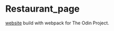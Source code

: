 # Restaurant_page

[website](https://arianagutierrez.github.io/Restaurante_page/) build with webpack for The Odin Project.
